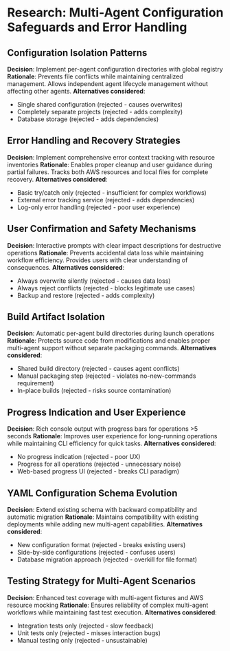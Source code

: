 # Research: Multi-Agent Configuration Safeguards and Error Handling

## Configuration Isolation Patterns

**Decision**: Implement per-agent configuration directories with global registry
**Rationale**: Prevents file conflicts while maintaining centralized management. Allows independent agent lifecycle management without affecting other agents.
**Alternatives considered**:
- Single shared configuration (rejected - causes overwrites)
- Completely separate projects (rejected - adds complexity)
- Database storage (rejected - adds dependencies)

## Error Handling and Recovery Strategies

**Decision**: Implement comprehensive error context tracking with resource inventories
**Rationale**: Enables proper cleanup and user guidance during partial failures. Tracks both AWS resources and local files for complete recovery.
**Alternatives considered**:
- Basic try/catch only (rejected - insufficient for complex workflows)
- External error tracking service (rejected - adds dependencies)
- Log-only error handling (rejected - poor user experience)

## User Confirmation and Safety Mechanisms

**Decision**: Interactive prompts with clear impact descriptions for destructive operations
**Rationale**: Prevents accidental data loss while maintaining workflow efficiency. Provides users with clear understanding of consequences.
**Alternatives considered**:
- Always overwrite silently (rejected - causes data loss)
- Always reject conflicts (rejected - blocks legitimate use cases)
- Backup and restore (rejected - adds complexity)

## Build Artifact Isolation

**Decision**: Automatic per-agent build directories during launch operations
**Rationale**: Protects source code from modifications and enables proper multi-agent support without separate packaging commands.
**Alternatives considered**:
- Shared build directory (rejected - causes agent conflicts)
- Manual packaging step (rejected - violates no-new-commands requirement)
- In-place builds (rejected - risks source contamination)

## Progress Indication and User Experience

**Decision**: Rich console output with progress bars for operations >5 seconds
**Rationale**: Improves user experience for long-running operations while maintaining CLI efficiency for quick tasks.
**Alternatives considered**:
- No progress indication (rejected - poor UX)
- Progress for all operations (rejected - unnecessary noise)
- Web-based progress UI (rejected - breaks CLI paradigm)

## YAML Configuration Schema Evolution

**Decision**: Extend existing schema with backward compatibility and automatic migration
**Rationale**: Maintains compatibility with existing deployments while adding new multi-agent capabilities.
**Alternatives considered**:
- New configuration format (rejected - breaks existing users)
- Side-by-side configurations (rejected - confuses users)
- Database migration approach (rejected - overkill for file format)

## Testing Strategy for Multi-Agent Scenarios

**Decision**: Enhanced test coverage with multi-agent fixtures and AWS resource mocking
**Rationale**: Ensures reliability of complex multi-agent workflows while maintaining fast test execution.
**Alternatives considered**:
- Integration tests only (rejected - slow feedback)
- Unit tests only (rejected - misses interaction bugs)
- Manual testing only (rejected - unsustainable)
